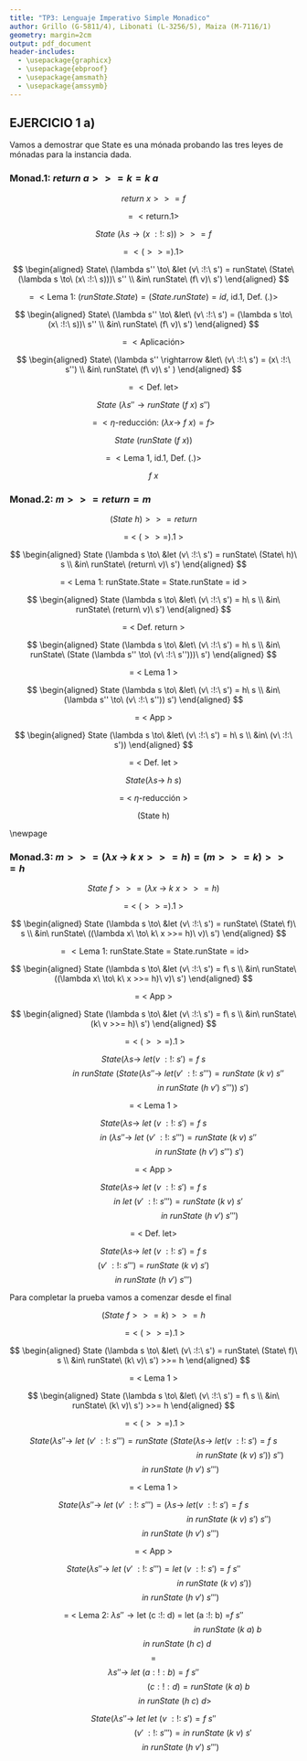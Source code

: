 ```yaml
---
title: "TP3: Lenguaje Imperativo Simple Monadico"
author: Grillo (G-5811/4), Libonati (L-3256/5), Maiza (M-7116/1)
geometry: margin=2cm
output: pdf_document
header-includes:
  - \usepackage{graphicx}
  - \usepackage{ebproof}
  - \usepackage{amsmath}
  - \usepackage{amssymb}
---
```


## EJERCICIO 1 a)

Vamos a demostrar que State es una mónada probando las tres leyes de mónadas para la instancia dada.

### Monad.1: $return~a >>= k = k~a$

$$return\ x >>= f$$

$$=\ <\text{return.1}>$$

$$State\ (\lambda s \rightarrow (x\ :!:\ s)) >>= f$$

$$=\ <(>>=).1>$$

$$
\begin{aligned}
State\ (\lambda s'' \to\ &let (v\ :!:\ s') = runState\ (State\ (\lambda s \to\ (x\ :!:\ s)))\ s'' \\
                               &in\ runState\ (f\ v)\ s')
\end{aligned}
$$

$$=\ <\text{Lema 1: } (runState.State) = (State.runState) = id\text{, id.1, Def. (.)}>$$

$$
\begin{aligned}
State\ (\lambda s'' \to\ &let\ (v\ :!:\ s') = (\lambda s \to\ (x\ :!:\ s))\ s'' \\
                               &in\ runState\ (f\ v)\ s')
\end{aligned}
$$

$$=\ <\text{Aplicación}>$$


$$
\begin{aligned}
State\ (\lambda s'' \rightarrow &let\ (v\ :!:\ s') = (x\ :!:\ s'') \\
                               &in\ runState\ (f\ v)\ s' )
\end{aligned}
$$

$$=\ <\text{Def. let}>$$

$$State\ (\lambda s'' \rightarrow runState\ (f\ x)\ s'')$$

$$=\ <\eta\text{-reducción: (}\lambda x \to\ f\ x) = f>$$

$$State\ (runState\ (f\ x))$$

$$=\ <\text{Lema 1, id.1, Def. (.)}>$$

$$f\ x$$


### Monad.2: $m >>= return = m$

$$(State\ h) >>= return$$

$$=\ <\ (>>=).1\ >$$

$$
\begin{aligned}
State (\lambda s \to\ &let (v\ :!:\ s') = runState\ (State\ h)\ s \\
                      &in\ runState\ (return\ v)\ s')
\end{aligned}
$$

$$\text{= < Lema 1: runState.State = State.runState = id >}$$

$$
\begin{aligned}
State (\lambda s \to\ &let\ (v\ :!:\ s') = h\ s \\
                      &in\ runState\ (return\ v)\ s')
\end{aligned}
$$

$$\text{= < Def. return >}$$

$$
\begin{aligned}
State (\lambda s \to\ &let\ (v\ :!:\ s') = h\ s \\
                      &in\ runState\ (State (\lambda s'' \to\ (v\ :!:\ s'')))\ s')
\end{aligned}
$$

$$\text{= < Lema 1 >}$$

$$
\begin{aligned}
State (\lambda s \to\ &let\ (v\ :!:\ s') = h\ s \\
                      &in\ (\lambda s'' \to\ (v\ :!:\ s'')) s')
\end{aligned}
$$

$$\text{= < App >}$$

$$
\begin{aligned}
State (\lambda s \to\ &let\ (v\ :!:\ s') = h\ s \\
                      &in\ (v\ :!:\ s'))
\end{aligned}
$$

$$\text{= < Def. let >}$$

$$State (\lambda s \to\ h\ s)$$

$$\text{= < }\eta\text{-reducción >}$$

$$\text{(State h)}$$

\newpage

### Monad.3: $m >>= (\lambda x~\to~k~x >>= h) = (m >>= k) >>= h$

$$State\ f >>= (\lambda x\ \to\ k\ x >>= h)$$

$$=\ <\ (>>=).1\ >$$

$$
\begin{aligned}
State (\lambda s \to\ &let (v\ :!:\ s') = runState\ (State\ f)\ s \\
                      &in\ runState\ ((\lambda x\ \to\ k\ x >>= h)\ v)\ s')
\end{aligned}
$$

$$= <\text{Lema 1: runState.State = State.runState = id}>$$


$$
\begin{aligned}
State (\lambda s \to\ &let (v\ :!:\ s') = f\ s \\
                      &in\ runState\ ((\lambda x\ \to\ k\ x >>= h)\ v)\ s')
\end{aligned}
$$

$$\text{= < App >}$$

$$
\begin{aligned}
State (\lambda s \to\ &let (v\ :!:\ s') = f\ s \\
                      &in\ runState\ (k\ v >>= h)\ s')
\end{aligned}
$$

$$=<\ (>>=).1\ >$$

$$State (\lambda s \to\ let (v\ :!:\ s') = f\ s$$
$$~ ~ ~ ~ ~ ~ ~ ~ ~ ~ ~ ~ ~ ~ ~ ~ ~ ~ ~ ~ ~ ~ in\ runState\ (State (\lambda s'' \to\ let (v'\ :!:\ s''') = runState\ (k\ v)\ s''$$
$$~ ~ ~ ~ ~ ~ ~ ~ ~ ~ ~ ~ ~ ~ ~ ~ ~ ~ ~ ~ ~ ~ ~ ~ ~ ~ ~ ~ ~ ~ ~ ~ ~ ~ ~ ~ ~ ~ ~ ~ ~ ~ ~ ~ in\ runState\ (h\ v')\ s'''))\ s')$$

$$\text{= < Lema 1 >}$$

$$State (\lambda s \to\ let\ (v\ :!:\ s') = f\ s$$
$$~ ~ ~ ~ ~ ~ ~ ~ ~ ~ ~ ~ ~ ~ ~ ~ ~ ~ ~ ~ ~ ~ in\ (\lambda s'' \to\ let\ (v'\ :!:\ s''') = runState\ (k\ v)\ s''$$
$$~ ~ ~ ~ ~ ~ ~ ~ ~ ~ ~ ~ ~ ~ ~ ~ ~ ~ ~ ~ ~ ~ ~ ~ ~ ~ ~ ~ ~ ~ ~ ~ ~ ~ ~ ~ ~ ~ ~ ~ ~ in\ runState\ (h\ v')\ s''')\ s')$$

$$\text{= < App >}$$

$$State (\lambda s \to\ let\ (v\ :!:\ s') = f\ s$$
$$~ ~ ~ ~ ~ ~ ~ ~ ~ ~ ~ ~ ~ ~ ~ ~ ~ ~ ~ ~ ~ ~ in\ let\ (v'\ :!:\ s''') = runState\ (k\ v)\ s'$$
$$~ ~ ~ ~ ~ ~ ~ ~ ~ ~ ~ ~ ~ ~ ~ ~ ~ ~ ~ ~ ~ ~ ~ ~ ~ ~ ~ ~ ~ ~ ~ ~ ~ ~ ~ ~ ~ ~ ~ ~ ~ in\ runState\ (h\ v')\ s''')$$

$$\text{= < Def. let>}$$

$$State (\lambda s \to\ let\ (v\ :!:\ s') = f\ s$$
$$(v'\ :!:\ s''') = runState\ (k\ v)\ s')$$
$$in\ runState\ (h\ v')\ s''')$$

Para completar la prueba vamos a comenzar desde el final

$$(State\ f >>= k) >>= h$$

$$=<\ (>>=).1\ >$$

$$
\begin{aligned}
State (\lambda s \to\ &let\ (v\ :!:\ s') = runState\ (State\ f)\ s \\
                      &in\ runState\ (k\ v)\ s') >>= h
\end{aligned}
$$

$$\text{= < Lema 1 >}$$

$$
\begin{aligned}
State (\lambda s \to\ &let\ (v\ :!:\ s') = f\ s \\
                      &in\ runState\ (k\ v)\ s') >>= h
\end{aligned}
$$

$$=<\ (>>=).1\ >$$

$$
State (\lambda s'' \to\ let\ (v'\ :!:\ s''') = runState\ ( State (\lambda s \to\ let (v\ :!:\ s') = f\ s$$
$$~ ~ ~ ~ ~ ~ ~ ~ ~ ~ ~ ~ ~ ~ ~ ~ ~ ~ ~ ~ ~ ~ ~ ~ ~ ~ ~ ~ ~ ~ ~ ~ ~ ~ ~ ~ ~ ~ ~ ~ ~ ~ ~ ~ ~ ~ ~ ~ ~ ~ ~ ~ ~ ~ ~ ~ ~ ~ ~ ~ ~ ~ ~ ~ ~ ~ ~ ~ ~ ~ ~ ~ ~ ~ ~ ~ ~ in\ runState\ (k\ v)\ s'))\ s'')$$
$$~ ~ ~ ~ ~ ~ ~ ~ ~ ~ ~ ~ ~ ~ ~ ~ ~ ~ ~ ~ ~ ~ ~ ~ in\ runState\ (h\ v')\ s''')$$

$$\text{= < Lema 1 >}$$

$$State (\lambda s'' \to\ let\ (v'\ :!:\ s''') = (\lambda s \to\ let (v\ :!:\ s') = f\ s$$
$$~ ~ ~ ~ ~ ~ ~ ~ ~ ~ ~ ~ ~ ~ ~ ~ ~ ~ ~ ~ ~ ~ ~ ~ ~ ~ ~ ~ ~ ~ ~ ~ ~ ~ ~ ~ ~ ~ ~ ~ ~ ~ ~ ~ ~ ~ ~ ~ ~ ~ ~ ~ ~ ~ ~ ~ ~ ~ ~ ~ ~ ~ ~ ~ ~ ~ ~ in\ runState\ (k\ v)\ s')\ s'')$$
$$~ ~ ~ ~ ~ ~ ~ ~ ~ ~ ~ ~ ~ ~ ~ ~ ~ ~ ~ ~ ~ ~ ~ ~ in\ runState\ (h\ v')\ s''')$$

$$\text{= < App >}$$

$$State (\lambda s'' \to\ let\ (v'\ :!:\ s''') = let\ (v\ :!:\ s') = f\ s''$$
$$~ ~ ~ ~ ~ ~ ~ ~ ~ ~ ~ ~ ~ ~ ~ ~ ~ ~ ~ ~ ~ ~ ~ ~ ~ ~ ~ ~ ~ ~ ~ ~ ~ ~ ~ ~ ~ ~ ~ ~ ~ ~ ~ ~ ~ ~ ~ ~ ~ ~ ~ ~ ~ ~ in\ runState\ (k\ v)\ s'))$$
$$~ ~ ~ ~ ~ ~ ~ ~ ~ ~ ~ ~ ~ ~ ~ ~ ~ ~ ~ ~ ~ ~ ~ ~ in\ runState\ (h\ v')\ s''')$$

$$\text{= < Lema 2: }\lambda s'' \to \text{let (c :!: d) = let (a :!: b) =} f\ s''$$
$$~ ~ ~ ~ ~ ~ ~ ~ ~ ~ ~ ~ ~ ~ ~ ~ ~ ~ ~ ~ ~ ~ ~ ~ ~ ~ ~ ~ ~ ~ ~ ~ ~ ~ ~ ~ ~ ~ ~ ~ ~ ~ ~ ~ ~ ~ ~ ~ ~ ~ ~ ~ ~ ~ ~ ~ ~ ~ ~ ~ ~ ~ ~ ~ ~ ~ in\ runState\ (k\ a)\ b$$
$$~ ~ ~ ~ ~ ~ ~ ~ ~ ~ ~ ~ ~ ~ ~ ~ ~ ~ ~ ~ ~ in\ runState\ (h\ c)\ d$$
$$ = $$
$$\lambda s'' \to\ let\ (a :!: b) = f\ s''$$
$$~ ~ ~ ~ ~ ~ ~ ~ ~ ~ ~ ~ ~ ~ ~ ~ ~ ~ ~ ~ ~ ~ ~ ~ ~ ~ ~ ~ ~ ~ ~ ~ ~ ~ ~ ~ ~ ~ ~ ~  (c :!: d) = runState\ (k\ a)\ b$$
$$~ ~ ~ ~ ~ ~ ~ ~ ~ ~ ~ ~ ~ ~ ~ ~ ~ ~ ~ in\ runState\ (h\ c)\ d>$$

$$State (\lambda s'' \to\ let\ let\ (v\ :!:\ s') = f\ s''$$
$$ ~ ~ ~ ~ ~ ~ ~ ~ ~ ~ ~ ~ ~ ~ ~ ~ ~ ~ ~ ~ ~ ~ ~ ~ ~ ~ ~ ~ ~ ~ ~ ~ ~ ~ ~ (v'\ :!:\ s''') = in\ runState\ (k\ v)\ s'$$
$$~ ~ ~ ~ ~ ~ ~ ~ ~ ~ ~ ~ ~ ~ ~ ~ ~ ~ ~ ~ ~ ~ ~ ~ in\ runState\ (h\ v')\ s''')$$

